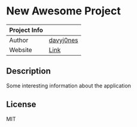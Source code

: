 # New Awesome Project

| Project Info | |
|---------|-------------------------------------------|
| Author  | [davyj0nes](https://github.com/davyj0nes) |
| Website | [Link](https://github.com/davyj0nes)      |


## Description

Some interesting information about the application

## License

MIT
